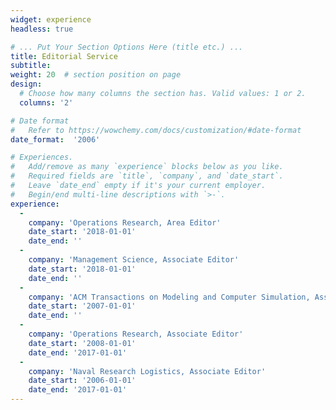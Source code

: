 ```yaml
---
widget: experience
headless: true

# ... Put Your Section Options Here (title etc.) ...
title: Editorial Service
subtitle:
weight: 20  # section position on page
design:
  # Choose how many columns the section has. Valid values: 1 or 2.
  columns: '2'

# Date format
#   Refer to https://wowchemy.com/docs/customization/#date-format
date_format:  '2006'

# Experiences.
#   Add/remove as many `experience` blocks below as you like.
#   Required fields are `title`, `company`, and `date_start`.
#   Leave `date_end` empty if it's your current employer.
#   Begin/end multi-line descriptions with `>-`.
experience:
  -
    company: 'Operations Research, Area Editor'
    date_start: '2018-01-01'
    date_end: ''
  -
    company: 'Management Science, Associate Editor'
    date_start: '2018-01-01'
    date_end: ''
  -
    company: 'ACM Transactions on Modeling and Computer Simulation, Associate Editor'
    date_start: '2007-01-01'
    date_end: ''
  -
    company: 'Operations Research, Associate Editor'
    date_start: '2008-01-01'
    date_end: '2017-01-01'
  -
    company: 'Naval Research Logistics, Associate Editor'
    date_start: '2006-01-01'
    date_end: '2017-01-01'
---
```

